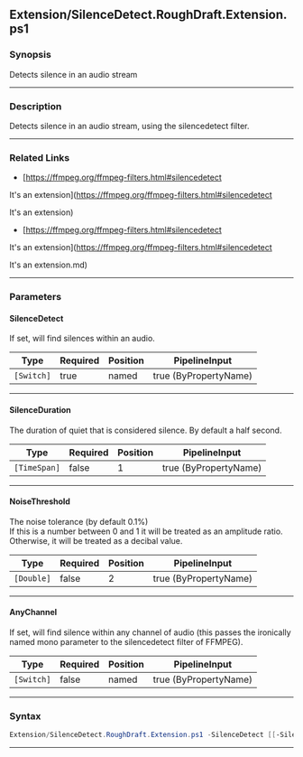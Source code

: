 
Extension/SilenceDetect.RoughDraft.Extension.ps1
------------------------------------------------
### Synopsis
Detects silence in an audio stream

---
### Description

Detects silence in an audio stream, using the silencedetect filter.

---
### Related Links
* [https://ffmpeg.org/ffmpeg-filters.html#silencedetect

It's an extension](https://ffmpeg.org/ffmpeg-filters.html#silencedetect

It's an extension)



* [https://ffmpeg.org/ffmpeg-filters.html#silencedetect

It's an extension](https://ffmpeg.org/ffmpeg-filters.html#silencedetect

It's an extension.md)



---
### Parameters
#### **SilenceDetect**

If set, will find silences within an audio.






|Type      |Required|Position|PipelineInput        |
|----------|--------|--------|---------------------|
|`[Switch]`|true    |named   |true (ByPropertyName)|



---
#### **SilenceDuration**

The duration of quiet that is considered silence.  By default a half second.






|Type        |Required|Position|PipelineInput        |
|------------|--------|--------|---------------------|
|`[TimeSpan]`|false   |1       |true (ByPropertyName)|



---
#### **NoiseThreshold**

The noise tolerance (by default 0.1%)  
If this is a number between 0 and 1 it will be treated as an amplitude ratio.
Otherwise, it will be treated as a decibal value.






|Type      |Required|Position|PipelineInput        |
|----------|--------|--------|---------------------|
|`[Double]`|false   |2       |true (ByPropertyName)|



---
#### **AnyChannel**

If set, will find silence within any channel of audio 
(this passes the ironically named mono parameter to the silencedetect filter of FFMPEG).






|Type      |Required|Position|PipelineInput        |
|----------|--------|--------|---------------------|
|`[Switch]`|false   |named   |true (ByPropertyName)|



---
### Syntax
```PowerShell
Extension/SilenceDetect.RoughDraft.Extension.ps1 -SilenceDetect [[-SilenceDuration] <TimeSpan>] [[-NoiseThreshold] <Double>] [-AnyChannel] [<CommonParameters>]
```
---



